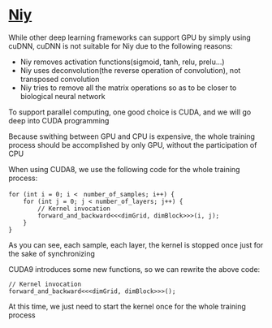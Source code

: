 [Niy](https://github.com/microic/niy)
====

While other deep learning frameworks can support GPU by simply using cuDNN, cuDNN is not suitable for Niy due to the following reasons:
* Niy removes activation functions(sigmoid, tanh, relu, prelu...)
* Niy uses deconvolution(the reverse operation of convolution), not transposed convolution
* Niy tries to remove all the matrix operations so as to be closer to biological neural network


To support parallel computing, one good choice is CUDA, and we will go deep into CUDA programming


Because swithing between GPU and CPU is expensive, the whole training process should be accomplished by only GPU, without the participation of CPU


When using CUDA8, we use the following code for the whole training process:
>
	for (int i = 0; i <　number_of_samples; i++) {
		for (int j = 0; j < number_of_layers; j++) {
			// Kernel invocation
			forward_and_backward<<<dimGrid, dimBlock>>>(i, j);
		}
	}

As you can see, each sample, each layer, the kernel is stopped once just for the sake of synchronizing


CUDA9 introduces some new functions, so we can rewrite the above code:
>
	// Kernel invocation
	forward_and_backward<<<dimGrid, dimBlock>>>();

At this time, we just need to start the kernel once for the whole training process